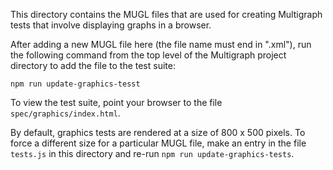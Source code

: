This directory contains the MUGL files that are used for creating Multigraph
tests that involve displaying graphs in a browser.

After adding a new MUGL file here (the file name must end in ".xml"), run
the following command from the top level of the Multigraph project directory
to add the file to the test suite:

```
npm run update-graphics-tesst
```

To view the test suite, point your browser to the file `spec/graphics/index.html`.

By default, graphics tests are rendered at a size of 800 x 500 pixels. To
force a different size for a particular MUGL file, make an entry in the file
`tests.js` in this directory and re-run `npm run update-graphics-tests`.
